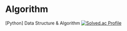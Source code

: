 # Algorithm
[Python] Data Structure &amp; Algorithm
[![Solved.ac Profile](http://mazassumnida.wtf/api/v2/generate_badge?boj=bejpark)](https://solved.ac/bejpark/)